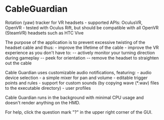 # CableGuardian
Rotation (yaw) tracker for VR headsets
     - supported APIs: OculusVR, OpenVR
     - tested with Oculus Rift, but should be compatible with all OpenVR (SteamVR) headsets such as HTC Vive

The purpose of the application is to prevent excessive twisting of the headset cable and thus:
     - improve the lifetime of the cable
     - improve the VR experience as you don't have to:
          -- actively monitor your turning direction during gameplay
          -- peek for orientation
          -- remove the headset to straighten out the cable

Cable Guardian uses customizable audio notifications, featuring: 
    - audio device selection
    - a simple mixer for pan and volume
    - editable trigger points and rules
    - support for custom sounds (by copying wave (*.wav) files to the executable directory)
    - user profiles

Cable Guardian runs in the background with minimal CPU usage and doesn't render anything on the HMD.

For help, click the question mark "?" in the upper right corner of the GUI.
